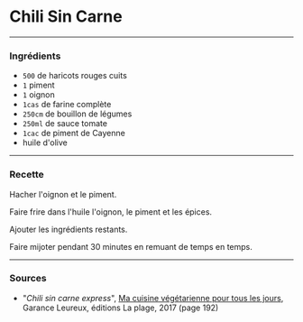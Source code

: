 # Chili Sin Carne

---

### Ingrédients

* `500` de haricots rouges cuits
* `1` piment
* `1` oignon
* `1cas` de farine complète
* `250cm` de bouillon de légumes
* `250ml` de sauce tomate
* `1cac` de piment de Cayenne
* huile d'olive

---

### Recette

Hacher l'oignon et le piment.

Faire frire dans l'huile l'oignon, le piment et les épices.

Ajouter les ingrédients restants.

Faire mijoter pendant 30 minutes en remuant de temps en temps.

---

### Sources

* "*Chili sin carne express*", [Ma cuisine végétarienne pour tous les jours](https://www.laplage.fr/catalogue/ma-cuisine-vegetarienne-pour-tous-les-jours-garance-leureux-2/), Garance Leureux, éditions La plage, 2017 (page 192)
